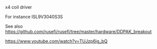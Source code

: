 x4 coil driver

For instance ISL9V3040S3S

See also https://github.com/rusefi/rusefi/tree/master/hardware/DDPAK_breakout

https://www.youtube.com/watch?v=TUJzp6ig_bQ
